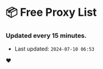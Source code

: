 # :package: Free Proxy List
### Updated every 15 minutes.

- Last updated: `2024-07-10 06:53`

:heart:
